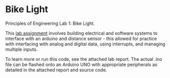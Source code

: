 # Bike Light
Principles of Engineering Lab 1: Bike Light.

This [lab assignment](http://poe.olin.edu/lab1.html) involves building electrical and software systems to interface with an arduino and distance sensor - this allowed for practice with interfacing with analog and digital data, using interrupts, and managing multiple inputs.

To learn more or run this code, see the attached lab report. The actual .ino file can be flashed onto an Arduino UNO with appropriate peripherals as detailed in the attached report and source code.
